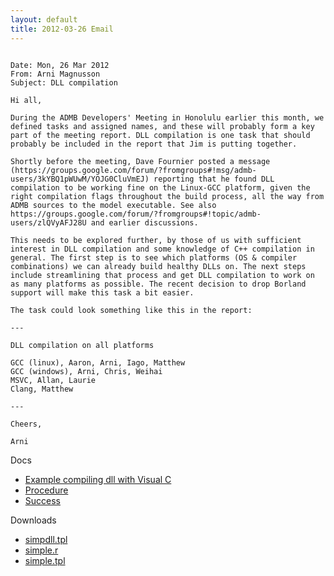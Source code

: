 ```yaml
---
layout: default
title: 2012-03-26 Email 
---
```


```

Date: Mon, 26 Mar 2012
From: Arni Magnusson
Subject: DLL compilation

Hi all,

During the ADMB Developers' Meeting in Honolulu earlier this month, we defined tasks and assigned names, and these will probably form a key part of the meeting report. DLL compilation is one task that should probably be included in the report that Jim is putting together.

Shortly before the meeting, Dave Fournier posted a message (https://groups.google.com/forum/?fromgroups#!msg/admb-users/3kYBQ1pWUwM/YOJG0CluVmEJ) reporting that he found DLL compilation to be working fine on the Linux-GCC platform, given the right compilation flags throughout the build process, all the way from ADMB sources to the model executable. See also https://groups.google.com/forum/?fromgroups#!topic/admb-users/zlQVyAFJ28U and earlier discussions.

This needs to be explored further, by those of us with sufficient interest in DLL compilation and some knowledge of C++ compilation in general. The first step is to see which platforms (OS & compiler combinations) we can already build healthy DLLs on. The next steps include streamlining that process and get DLL compilation to work on as many platforms as possible. The recent decision to drop Borland support will make this task a bit easier.

The task could look something like this in the report:

---

DLL compilation on all platforms

GCC (linux), Aaron, Arni, Iago, Matthew
GCC (windows), Arni, Chris, Weihai
MSVC, Allan, Laurie
Clang, Matthew

---

Cheers,

Arni
```

Docs

* [Example compiling dll with Visual C](example-compilng-dll-using-ms-visual-c.html)
* [Procedure](simpdll.html)
* [Success](success-arni.html)

Downloads

* [simpdll.tpl](simpdll.tpl)
* [simple.r](dll-compilation-for-vs-with-an-r-access-example/simple.r)
* [simple.tpl](dll-compilation-for-vs-with-an-r-access-example/simple.tpl)
